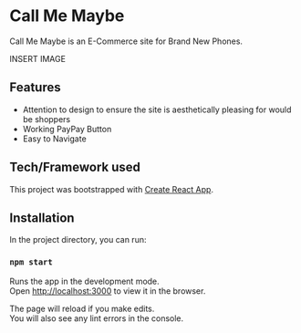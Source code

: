 # Call Me Maybe

Call Me Maybe is an E-Commerce site for Brand New Phones. 

INSERT IMAGE

## Features

- Attention to design to ensure the site is aesthetically pleasing for would be shoppers
- Working PayPay Button
- Easy to Navigate


## Tech/Framework used

This project was bootstrapped with [Create React App](https://github.com/facebook/create-react-app).

## Installation

In the project directory, you can run:

### `npm start`

Runs the app in the development mode.<br />
Open [http://localhost:3000](http://localhost:3000) to view it in the browser.

The page will reload if you make edits.<br />
You will also see any lint errors in the console.
